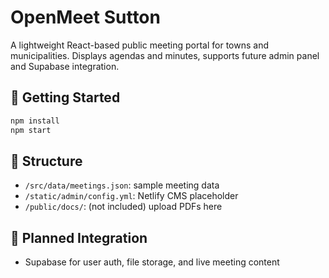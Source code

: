# OpenMeet Sutton

A lightweight React-based public meeting portal for towns and municipalities.
Displays agendas and minutes, supports future admin panel and Supabase integration.

## 🚀 Getting Started

```bash
npm install
npm start
```

## 📁 Structure

- `/src/data/meetings.json`: sample meeting data
- `/static/admin/config.yml`: Netlify CMS placeholder
- `/public/docs/`: (not included) upload PDFs here

## 🔗 Planned Integration

- Supabase for user auth, file storage, and live meeting content
